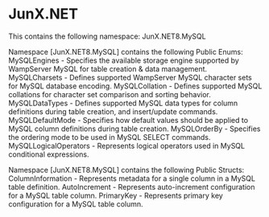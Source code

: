# JunX.NET

This contains the following namespace:
  JunX.NET8.MySQL

Namespace [JunX.NET8.MySQL] contains the following Public Enums:
  MySQLEngines - Specifies the available storage engine supported by WampServer MySQL for table creation & data management.
  MySQLCharsets - Defines supported WampServer MySQL character sets for MySQL database encoding.
  MySQLCollation - Defines supported MySQL collations for character set comparison and sorting behavior.
  MySQLDataTypes - Defines supported MySQL data types for column definitions during table creation, and insert/update commands.
  MySQLDefaultMode - Specifies how default values should be applied to MySQL column definitions during table creation.
  MySQLOrderBy - Specifies the ordering mode to be used in MySQL SELECT commands.
  MySQLLogicalOperators - Represents logical operators used in MySQL conditional expressions.

Namespace [JunX.NET8.MySQL] contains the following Public Structs:
  ColumnInformation - Represents metadata for a single column in a MySQL table definition.
  AutoIncrement - Represents auto-increment configuration for a MySQL table column.
  PrimaryKey - Represents primary key configuration for a MySQL table column.
  
